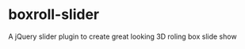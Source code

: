 boxroll-slider
==============

A jQuery slider plugin to create great looking 3D roling box slide show
